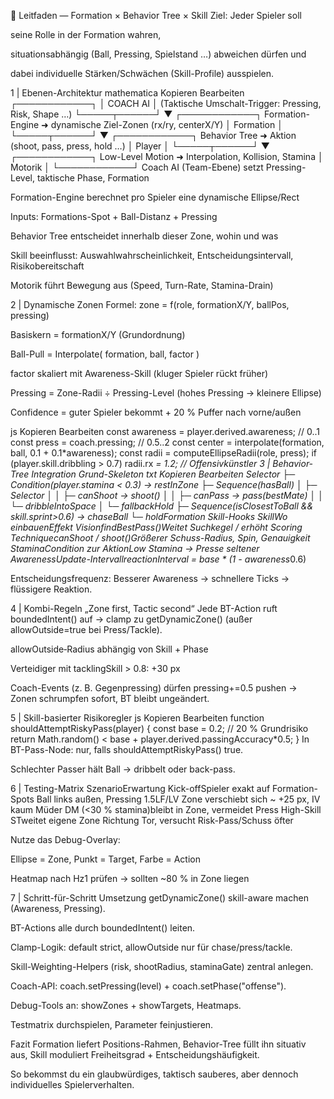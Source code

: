 🧭 Leitfaden — Formation × Behavior Tree × Skill
Ziel: Jeder Spieler soll

seine Rolle in der Formation wahren,

situationsabhängig (Ball, Pressing, Spielstand …) abweichen dürfen und

dabei individuelle Stärken/Schwächen (Skill-Profile) ausspielen.

1 | Ebenen-Architektur
mathematica
Kopieren
Bearbeiten
┌────────────┐
│  COACH AI  │      (Taktische Umschalt-Trigger: Pressing, Risk, Shape …)
└─────┬──────┘
      ▼
┌────────────┐   Formation-Engine  ➜  dynamische Ziel-Zonen  (rx/ry, centerX/Y)
│ Formation  │
└─────┬──────┘
      ▼
┌────────────┐   Behavior Tree  ➜  Aktion (shoot, pass, press, hold …)
│   Player   │
└─────┬──────┘
      ▼
┌────────────┐   Low-Level Motion  ➜  Interpolation, Kollision, Stamina
│  Motorik   │
└────────────┘
Coach AI (Team-Ebene) setzt Pressing-Level, taktische Phase, Formation

Formation-Engine berechnet pro Spieler eine dynamische Ellipse/Rect

Inputs: Formations-Spot + Ball-Distanz + Pressing

Behavior Tree entscheidet innerhalb dieser Zone, wohin und was

Skill beeinflusst: Auswahl­wahrscheinlichkeit, Entscheidungs­intervall, Risikobereitschaft

Motorik führt Bewegung aus (Speed, Turn-Rate, Stamina-Drain)

2 | Dynamische Zonen
Formel: zone = f(role, formationX/Y, ballPos, pressing)

Basiskern = formationX/Y (Grundordnung)

Ball-Pull = Interpolate( formation, ball, factor )

factor skaliert mit Awareness-Skill (kluger Spieler rückt früher)

Pressing = Zone-Radii ÷ Pressing-Level (hohes Pressing → kleinere Ellipse)

Confidence = guter Spieler bekommt + 20 % Puffer nach vorne/außen

js
Kopieren
Bearbeiten
const awareness = player.derived.awareness;          // 0..1
const press     = coach.pressing;                    // 0.5..2
const center    = interpolate(formation, ball, 0.1 + 0.1*awareness);
const radii     = computeEllipseRadii(role, press);
if (player.skill.dribbling > 0.7) radii.rx *= 1.2;   // Offensivkünstler
3 | Behavior-Tree Integration
Grund-Skeleton
txt
Kopieren
Bearbeiten
Selector
├─ Condition(player.stamina < 0.3)  →  restInZone
├─ Sequence(hasBall)
│   ├─ Selector
│   │   ├─ canShoot   →  shoot()
│   │   ├─ canPass    →  pass(bestMate)
│   │   └─ dribbleIntoSpace
│   └─ fallbackHold
├─ Sequence(isClosestToBall && skill.sprint>0.6) →  chaseBall
└─ holdFormation
Skill-Hooks
SkillWo einbauenEffekt
VisionfindBestPass()Weitet Suchkegel / erhöht Scoring
TechniquecanShoot / shoot()Größerer Schuss-Radius, Spin, Genauigkeit
StaminaCondition zur AktionLow Stamina → Presse seltener
AwarenessUpdate-IntervallreactionInterval = base * (1 - awareness*0.6)

Entscheidungsfrequenz: Besserer Awareness → schnellere Ticks → flüssigere Reaktion.

4 | Kombi-Regeln „Zone first, Tactic second“
Jede BT-Action ruft boundedIntent() auf
→ clamp zu getDynamicZone() (außer allowOutside=true bei Press/Tackle).

allowOutside‐Radius abhängig von Skill + Phase

Verteidiger mit tacklingSkill > 0.8: +30 px

Coach-Events (z. B. Gegenpressing) dürfen pressing+=0.5 pushen
→ Zonen schrumpfen sofort, BT bleibt ungeändert.

5 | Skill-basierter Risikoregler
js
Kopieren
Bearbeiten
function shouldAttemptRiskyPass(player) {
  const base = 0.2;                     // 20 % Grundrisiko
  return Math.random() < base + player.derived.passingAccuracy*0.5;
}
In BT-Pass-Node: nur, falls shouldAttemptRiskyPass() true.

Schlechter Passer hält Ball → dribbelt oder back-pass.

6 | Testing-Matrix
SzenarioErwartung
Kick-offSpieler exakt auf Formation-Spots
Ball links außen, Pressing 1.5LF/LV Zone verschiebt sich ~ +25 px, IV kaum
Müder DM (<30 % stamina)bleibt in Zone, vermeidet Press
High-Skill STweitet eigene Zone Richtung Tor, versucht Risk-Pass/Schuss öfter

Nutze das Debug-Overlay:

Ellipse = Zone, Punkt = Target, Farbe = Action

Heatmap nach Hz1 prüfen → sollten ~80 % in Zone liegen

7 | Schritt-für-Schritt Umsetzung
getDynamicZone() skill-aware machen (Awareness, Pressing).

BT-Actions alle durch boundedIntent() leiten.

Clamp-Logik: default strict, allowOutside nur für chase/press/tackle.

Skill-Weighting-Helpers (risk, shootRadius, staminaGate) zentral anlegen.

Coach-API: coach.setPressing(level) + coach.setPhase("offense").

Debug-Tools an: showZones + showTargets, Heatmaps.

Testmatrix durchspielen, Parameter feinjustieren.

Fazit
Formation liefert Positions-Rahmen,
Behavior-Tree füllt ihn situativ aus,
Skill moduliert Freiheitsgrad + Entscheidungs​häufigkeit.

So bekommst du ein glaubwürdiges, taktisch sauberes, aber dennoch individuelles Spielerverhalten.
